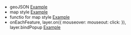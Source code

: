 - geoJSON
  <a href="static/js/logic.js">Example</a>
- map style
  <a href="static/js/logic2.js">Example</a>
- functio for map style
  <a href="static/js/logic3.js">Example</a>
- onEachFeature, layer.on({ mouseover: mouseout: click: }), layer.bindPopup
  <a href="static/js/logic4.js">Example</a>
